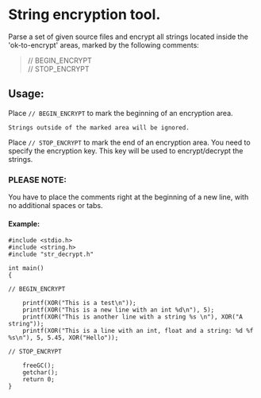 
# String encryption tool.
Parse a set of given source files and encrypt all strings located inside the 'ok-to-encrypt' areas, marked by the following comments: 

> // BEGIN_ENCRYPT  
> // STOP_ENCRYPT

## Usage:
Place `// BEGIN_ENCRYPT` to mark the beginning of an encryption area.

	Strings outside of the marked area will be ignored.
Place `// STOP_ENCRYPT` to mark the end of an encryption area.
You need to specify the encryption key. This key will be used to encrypt/decrypt the strings.
### PLEASE NOTE:
You have to place the comments right at the beginning of a new line, with no additional spaces or tabs.
#### Example:

    #include <stdio.h>
    #include <string.h>
    #include "str_decrypt.h"
    
    int main()
    {
    
    // BEGIN_ENCRYPT
    
        printf(XOR("This is a test\n"));
        printf(XOR("This is a new line with an int %d\n"), 5);
        printf(XOR("This is another line with a string %s \n"), XOR("A string"));
        printf(XOR("This is a line with an int, float and a string: %d %f %s\n"), 5, 5.45, XOR("Hello"));
    
    // STOP_ENCRYPT
    
        freeGC();
        getchar();
        return 0;
    }

